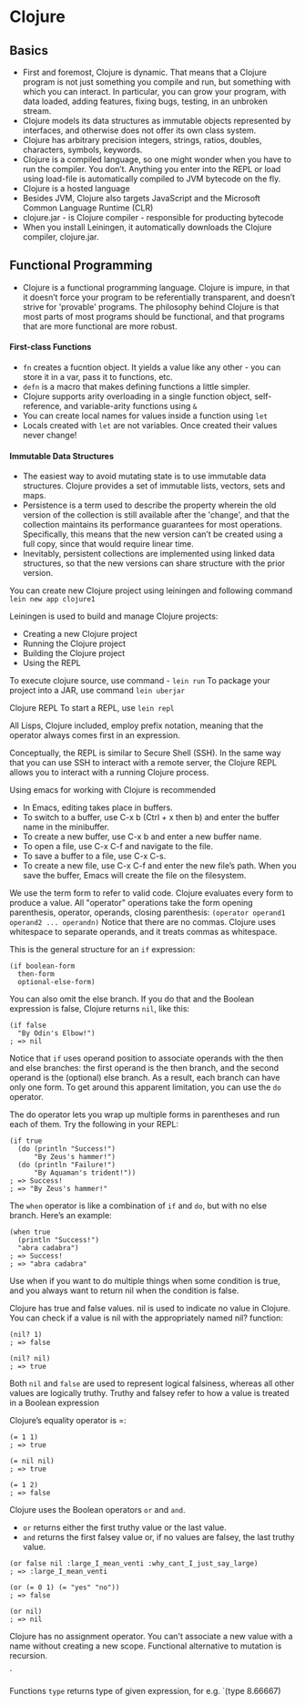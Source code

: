 # Clojure

## Basics
* First and foremost, Clojure is dynamic. That means that a Clojure program is not just something you compile and run, but something with which you can interact. In particular, you can grow your program, with data loaded, adding features, fixing bugs, testing, in an unbroken stream.
* Clojure models its data structures as immutable objects represented by interfaces, and otherwise does not offer its own class system.
* Clojure has arbitrary precision integers, strings, ratios, doubles, characters, symbols, keywords.
* Clojure is a compiled language, so one might wonder when you have to run the compiler. You don’t. Anything you enter into the REPL or load using load-file is automatically compiled to JVM bytecode on the fly.
* Clojure is a hosted language
* Besides JVM, Clojure also targets JavaScript and the Microsoft Common Language Runtime (CLR)
* clojure.jar - is Clojure compiler - responsible for producting bytecode
* When you install Leiningen, it automatically downloads the Clojure compiler, clojure.jar.

## Functional Programming
* Clojure is a functional programming language. Clojure is impure, in that it doesn’t force your program to be referentially transparent, and doesn’t strive for 'provable' programs. The philosophy behind Clojure is that most parts of most programs should be functional, and that programs that are more functional are more robust.

#### First-class Functions
* `fn` creates a fucntion object. It yields a value like any other - you can store it in a var, pass it to functions, etc.
* `defn` is a macro that makes defining functions a little simpler. 
* Clojure supports arity overloading in a single function object, self-reference, and variable-arity functions using `&`
* You can create local names for values inside a function using `let`
* Locals created with `let` are not variables. Once created their values never change!

#### Immutable Data Structures
* The easiest way to avoid mutating state is to use immutable data structures. Clojure provides a set of immutable lists, vectors, sets and maps.
* Persistence is a term used to describe the property wherein the old version of the collection is still available after the 'change', and that the collection maintains its performance guarantees for most operations. Specifically, this means that the new version can’t be created using a full copy, since that would require linear time.
* Inevitably, persistent collections are implemented using linked data structures, so that the new versions can share structure with the prior version.


You can create new Clojure project using leiningen and following command
`lein new app clojure1`

Leiningen is used to build and manage Clojure projects:
* Creating a new Clojure project
* Running the Clojure project
* Building the Clojure project
* Using the REPL

To execute clojure source, use command - `lein run`
To package your project into a JAR, use command `lein uberjar`


Clojure REPL
To start a REPL, use `lein repl`

All Lisps, Clojure included, employ prefix notation, meaning that the operator always comes first in an expression. 

Conceptually, the REPL is similar to Secure Shell (SSH). In the same way that you can use SSH to interact with a remote server, the Clojure REPL allows you to interact with a running Clojure process.

Using emacs for working with Clojure is recommended
* In Emacs, editing takes place in buffers.
* To switch to a buffer, use C-x b  (Ctrl + x then b) and enter the buffer name in the minibuffer.
* To create a new buffer, use C-x b and enter a new buffer name.
* To open a file, use C-x C-f and navigate to the file.
* To save a buffer to a file, use C-x C-s.
* To create a new file, use C-x C-f and enter the new file’s path. When you save the buffer, Emacs will create the file on the filesystem.

We use the term form to refer to valid code. Clojure evaluates every form to produce a value.
All "operator" operations take the form opening parenthesis, operator, operands, closing parenthesis:
`(operator operand1 operand2 ... operandn)`
Notice that there are no commas. Clojure uses whitespace to separate operands, and it treats commas as whitespace.

This is the general structure for an `if` expression:
```
(if boolean-form
  then-form
  optional-else-form)
```

You can also omit the else branch. If you do that and the Boolean expression is false, Clojure returns `nil`, like this:
```
(if false
  "By Odin's Elbow!")
; => nil
```

Notice that `if` uses operand position to associate operands with the then and else branches: the first operand is the then branch, and the second operand is the (optional) else branch. As a result, each branch can have only one form. To get around this apparent limitation, you can use the `do` operator.

The do operator lets you wrap up multiple forms in parentheses and run each of them. Try the following in your REPL:
```
(if true
  (do (println "Success!")
      "By Zeus's hammer!")
  (do (println "Failure!")
      "By Aquaman's trident!"))
; => Success!
; => "By Zeus's hammer!"
```

The `when` operator is like a combination of `if` and `do`, but with no else branch. Here’s an example:
```
(when true
  (println "Success!")
  "abra cadabra")
; => Success!
; => "abra cadabra"
```

Use when if you want to do multiple things when some condition is true, and you always want to return nil when the condition is false.

Clojure has true and false values. nil is used to indicate no value in Clojure. You can check if a value is nil with the appropriately named nil? function:

```
(nil? 1)
; => false

(nil? nil)
; => true
```

Both `nil` and `false` are used to represent logical falsiness, whereas all other values are logically truthy. Truthy and falsey refer to how a value is treated in a Boolean expression

Clojure’s equality operator is =:
```
(= 1 1)
; => true

(= nil nil)
; => true

(= 1 2)
; => false
```

Clojure uses the Boolean operators `or` and `and`. 
* `or` returns either the first truthy value or the last value. 
* `and` returns the first falsey value or, if no values are falsey, the last truthy value. 

```
(or false nil :large_I_mean_venti :why_cant_I_just_say_large)
; => :large_I_mean_venti

(or (= 0 1) (= "yes" "no"))
; => false

(or nil)
; => nil
```

Clojure has no assignment operator. You can't associate a new value with a name without creating a new scope. Functional alternative to mutation is recursion.

`


Functions
`type` returns type of given expression, for e.g. `(type 8.66667)
